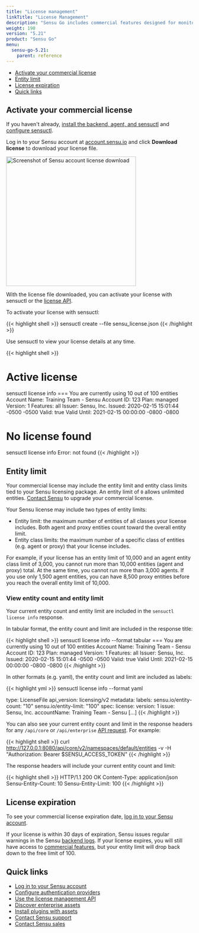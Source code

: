 ```yaml
---
title: "License management"
linkTitle: "License Management"
description: "Sensu Go includes commercial features designed for monitoring at scale. Activate and manage your commercial license with sensuctl and your Sensu account. Read the reference documentation to learn more."
weight: 190
version: "5.21"
product: "Sensu Go"
menu:
  sensu-go-5.21:
    parent: reference
---
```


- [Activate your commercial license](#activate-your-commercial-license)
- [Entity limit](#entity-limit)
- [License expiration](#license-expiration)
- [Quick links](#quick-links)

## Activate your commercial license

If you haven't already, [install the backend, agent, and sensuctl][2] and [configure sensuctl][3].

Log in to your Sensu account at [account.sensu.io][1] and click **Download license** to download your license file.

<img alt="Screenshot of Sensu account license download" src="/images/go-license-download.png" width="350px">

With the license file downloaded, you can activate your license with sensuctl or the [license API][4].

To activate your license with sensuctl:

{{< highlight shell >}}
sensuctl create --file sensu_license.json
{{< /highlight >}}

Use sensuctl to view your license details at any time.

{{< highlight shell >}}
# Active license
sensuctl license info
=== You are currently using 10 out of 100 entities
Account Name: Training Team - Sensu
Account ID:   123
Plan:         managed
Version:      1
Features:     all
Issuer:       Sensu, Inc.
Issued:       2020-02-15 15:01:44 -0500 -0500
Valid:        true
Valid Until:  2021-02-15 00:00:00 -0800 -0800

# No license found
sensuctl license info
Error: not found
{{< /highlight >}}

## Entity limit

Your commercial license may include the entity limit and entity class limits tied to your Sensu licensing package.
An entity limit of `0` allows unlimited entities.
[Contact Sensu][8] to upgrade your commercial license.

Your Sensu license may include two types of entity limits:

- Entity limit: the maximum number of entities of all classes your license includes. Both agent and proxy entities count toward the overall entity limit.
- Entity class limits: the maximum number of a specific class of entities (e.g. agent or proxy) that your license includes.

For example, if your license has an entity limit of 10,000 and an agent entity class limit of 3,000, you cannot run more than 10,000 entities (agent and proxy) total.
At the same time, you cannot run more than 3,000 agents.
If you use only 1,500 agent entities, you can have 8,500 proxy entities before you reach the overall entity limit of 10,000.

### View entity count and entity limit

Your current entity count and entity limit are included in the `sensuctl license info` response.

In tabular format, the entity count and limit are included in the response title:

{{< highlight shell >}}
sensuctl license info --format tabular
=== You are currently using 10 out of 100 entities
Account Name: Training Team - Sensu
Account ID:   123
Plan:         managed
Version:      1
Features:     all
Issuer:       Sensu, Inc.
Issued:       2020-02-15 15:01:44 -0500 -0500
Valid:        true
Valid Until:  2021-02-15 00:00:00 -0800 -0800
{{< /highlight >}}

In other formats (e.g. yaml), the entity count and limit are included as labels:

{{< highlight yml >}}
sensuctl license info --format yaml

type: LicenseFile
api_version: licensing/v2
metadata:
  labels:
    sensu.io/entity-count: "10"
    sensu.io/entity-limit: "100"
spec:
  license:
    version: 1
    issue: Sensu, Inc.
    accountName: Training Team - Sensu
[...]
{{< /highlight >}}

You can also see your current entity count and limit in the response headers for any `/api/core` or `/api/enterprise` [API request][9]. For example:

{{< highlight shell >}}
curl http://127.0.0.1:8080/api/core/v2/namespaces/default/entities -v -H "Authorization: Bearer $SENSU_ACCESS_TOKEN"
{{< /highlight >}}

The response headers will include your current entity count and limit:

{{< highlight shell >}}
HTTP/1.1 200 OK
Content-Type: application/json
Sensu-Entity-Count: 10
Sensu-Entity-Limit: 100
{{< /highlight >}}

## License expiration

To see your commercial license expiration date, [log in to your Sensu account][1].

If your license is within 30 days of expiration, Sensu issues regular warnings in the Sensu [backend logs][6].
If your license expires, you will still have access to [commercial features][5], but your entity limit will drop back down to the free limit of 100.

## Quick links

- [Log in to your Sensu account][1]
- [Configure authentication providers][10]
- [Use the license management API][4]
- [Discover enterprise assets][11]
- [Install plugins with assets][12]
- [Contact Sensu support][8]
- [Contact Sensu sales][7]

[1]: https://account.sensu.io/
[2]: ../../installation/install-sensu/
[3]: ../../sensuctl/reference/#first-time-setup
[4]: ../../api/license/
[5]: ../../getting-started/enterprise/
[6]: ../../guides/troubleshooting/
[7]: https://sensu.io/contact?subject=contact-sales
[8]: https://account.sensu.io/support
[9]: ../../../latest/api/
[10]: ../../installation/auth/
[11]: https://bonsai.sensu.io/assets?tiers%5B%5D=4
[12]: ../../guides/install-check-executables-with-assets/

